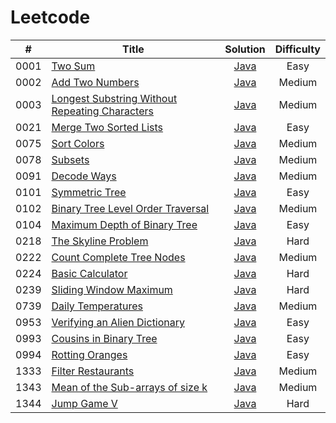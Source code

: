 # Leetcode
| #  |Title	 | Solution	 |Difficulty|
|:--:|-----|:-----:|:------:|
|0001|[Two Sum](https://leetcode.com/problems/two-sum/)|[Java](https://github.com/kwy518/leetcode/blob/master/src/0001_TwoSum)	   	 | Easy     |
|0002|[Add Two Numbers](https://leetcode.com/problems/add-two-numbers/)| [Java](https://github.com/kwy518/leetcode/blob/master/src/0002_AddTwoNumbers)|Medium|
|0003|[Longest Substring Without Repeating Characters](https://leetcode.com/problems/longest-substring-without-repeating-characters/)|[Java](https://github.com/kwy518/leetcode/blob/master/src/0003_LongestSubStringWithoutRepeatingCharacters)|Medium|
|0021|[Merge Two Sorted Lists](https://leetcode.com/problems/merge-two-sorted-lists/)|[Java](https://github.com/kwy518/leetcode/blob/master/src/0021_MergeTwoSortedLists)|Easy|
|0075|[Sort Colors](https://leetcode.com/problems/sort-colors)|[Java](https://github.com/kwy518/leetcode/tree/master/src/0075_SortColors)|Medium|
|0078|[Subsets](https://leetcode.com/problems/subsets/)|[Java](https://github.com/kwy518/leetcode/tree/master/src/0078_Subsets)|Medium|
|0091|[Decode Ways](https://leetcode.com/problems/decode-ways/)|[Java](https://github.com/kwy518/leetcode/tree/master/src/0091_DecodeWays)|Medium|
|0101|[Symmetric Tree](https://leetcode.com/problems/symmetric-tree/)|[Java](https://github.com/kwy518/leetcode/blob/master/src/0101_SymmetricTree)|Easy|
|0102|[Binary Tree Level Order Traversal](https://leetcode.com/problems/binary-tree-level-order-traversal/)|[Java](https://github.com/kwy518/leetcode/tree/master/src/0102_BinaryTreeLevelOrderTraversal)|Medium|
|0104|[Maximum Depth of Binary Tree](https://leetcode.com/problems/maximum-depth-of-binary-tree/)|[Java](https://github.com/kwy518/leetcode/tree/master/src/0104_MaximumDepthofBinaryTree)|Easy|
|0218|[The Skyline Problem](https://leetcode.com/problems/the-skyline-problem/)|[Java](https://github.com/kwy518/leetcode/tree/master/src/0218_skylineProblem)|Hard|
|0222|[Count Complete Tree Nodes](https://leetcode.com/problems/count-complete-tree-nodes)|[Java](https://github.com/kwy518/leetcode/tree/master/src/0222_CountCompleteTreeNodes)|Medium|
|0224|[Basic Calculator](https://leetcode.com/problems/basic-calculator)|[Java](https://github.com/kwy518/leetcode/tree/master/src/0224_BasicCalculator)|Hard|
|0239|[Sliding Window Maximum](https://leetcode.com/problems/sliding-window-maximum)|[Java](https://github.com/kwy518/leetcode/tree/master/src/0239_Sliding%20Window%20Maximum)|Hard|
|0739|[Daily Temperatures](https://leetcode.com/problems/daily-temperatures/)|[Java](https://github.com/kwy518/leetcode/tree/master/src/0739_DailyTemperatures)|Medium|
|0953|[Verifying an Alien Dictionary](https://leetcode.com/problems/verifying-an-alien-dictionary/)|[Java](https://github.com/kwy518/leetcode/tree/master/src/0953_VerifyingAlienDictionary)|Easy|
|0993|[Cousins in Binary Tree](https://leetcode.com/problems/cousins-in-binary-tree/)|[Java](https://github.com/kwy518/leetcode/tree/master/src/0993_CousinsBinaryTree)|Easy|
|0994|[Rotting Oranges](https://leetcode.com/problems/rotting-oranges/)|[Java](https://github.com/kwy518/leetcode/tree/master/src/0994_RottingOranges)|Easy|
|1333|[Filter Restaurants](https://leetcode.com/problems/filter-restaurants-by-vegan-friendly-price-and-distance/submissions/)|[Java](https://github.com/kwy518/leetcode/tree/master/src/1333_FilterRestaurants)|Medium|
|1343|[Mean of the Sub-arrays of size k](https://leetcode.com/problems/number-of-sub-arrays-of-size-k-and-average-greater-than-or-equal-to-threshold/)|[Java](https://github.com/kwy518/leetcode/tree/master/src/1343_Mean%20of%20Sub-arrays)|Medium|
|1344|[Jump Game V](https://leetcode.com/problems/jump-game-v)|[Java](https://github.com/kwy518/leetcode/tree/master/src/1344_JumpGameV)|Hard|

